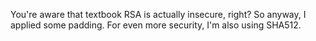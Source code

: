 You're aware that textbook RSA is actually insecure, right? So anyway, I applied some padding. For even more security, I'm also using SHA512.
